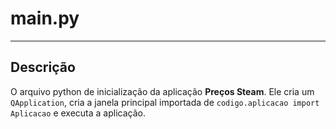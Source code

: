 # main.py
---

## Descrição
O arquivo python de inicialização da aplicação **Preços Steam**.
Ele cria um `QApplication`, cria a janela principal importada de `codigo.aplicacao import Aplicacao`
e executa a aplicação.